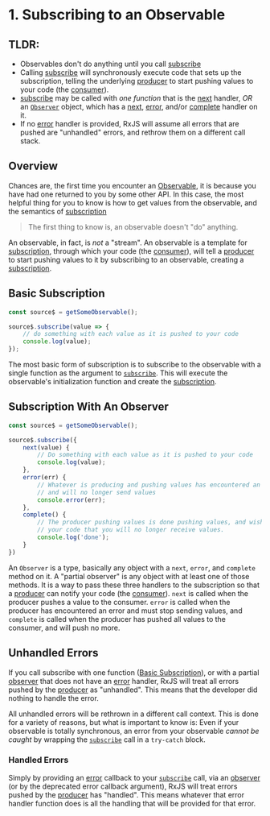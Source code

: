 # 1. Subscribing to an Observable

## TLDR:

- Observables don't do anything until you call [subscribe](API)
- Calling [subscribe](API) will synchronously execute code that sets up the subscription, telling the underlying [producer](GL) to start pushing values to your code (the [consumer](GL)).
- [subscribe](API) may be called with _one function_ that is the [next](GL) handler, *OR* an [`Observer`](API) object, which has a [next](GL), [error](GL), and/or [complete](GL) handler on it.
- If no [error](GL) handler is provided, RxJS will assume all errors that are pushed are "unhandled" errors, and rethrow them on a different call stack.

## Overview

Chances are, the first time you encounter an [Observable](API), it is because you have had one returned to you by some other API. In this case, the most helpful thing for you to know is how to get values from the observable, and the semantics of [subscription](GL)

> The first thing to know is, an observable doesn't "do" anything.

An observable, in fact, is _not_ a "stream". An observable is a template for [subscription](GL), through which your code (the [consumer](GL)), will tell a [producer](GL) to start pushing values to it by subscribing to an observable, creating a [subscription](GL).

## Basic Subscription

```ts
const source$ = getSomeObservable();

source$.subscribe(value => {
    // do something with each value as it is pushed to your code
    console.log(value);
});
```

The most basic form of subscription is to subscribe to the observable with a single function as the argument to [`subscribe`](API). This will execute the observable's initialization function and create the [subscription](GL).

## Subscription With An Observer

```ts
const source$ = getSomeObservable();

source$.subscribe({
    next(value) {
        // Do something with each value as it is pushed to your code
        console.log(value);
    },
    error(err) {
        // Whatever is producing and pushing values has encountered an error
        // and will no longer send values
        console.error(err);
    },
    complete() {
        // The producer pushing values is done pushing values, and wishes to notify
        // your code that you will no longer receive values.
        console.log('done');
    }
})
```

An `Observer` is a type, basically any object with a `next`, `error`, and `complete` method on it. A "partial observer" is any object with at least one of those methods. It is a way to pass these three handlers to the subscription so that a [producer](GL) can notify your code (the [consumer](GL)). `next` is called when the producer pushes a value to the consumer. `error` is called when the producer has encountered an error and must stop sending values, and `complete` is called  when the producer has pushed all values to the consumer, and will push no more.


## Unhandled Errors

If you call subscribe with one function ([Basic Subscription](#Basic_Subscription)), or with a partial [observer](#Subscription_With_An_Observer) that does not have an [error](GL) handler, RxJS will treat all errors pushed by the [producer](GL) as "unhandled". This means that the developer did nothing to handle the error.

All unhandled errors will be rethrown in a different call context. This is done for a variety of reasons, but what is important to know is: Even if your observable is totally synchronous, an error from your observable _cannot be caught_ by wrapping the [`subscribe`](API) call in a `try-catch` block.


### Handled Errors

Simply by providing an [error](GL) callback to your [`subscribe`](API) call, via an [observer](#Subscription_With_An_Observer) (or by the deprecated error callback argument), RxJS will treat errors pushed by the [producer](GL) has "handled". This means whatever that error handler function does is all the handling that will be provided for that error.